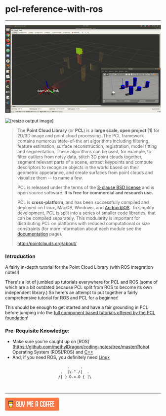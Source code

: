 # pcl-reference-with-ros
---

![CylinderSegmentation.gif](assets/CylinderSegmentationFast.gif)

![[resize output image]](assets/ezgif-3-0b2b7a5b11ed.gif)

> The **Point Cloud Library** (or **PCL**) is a **large scale, open project [1]** for 2D/3D image and point cloud processing. The PCL framework contains numerous state-of-the art algorithms including filtering, feature estimation, surface reconstruction, registration, model fitting and segmentation. These algorithms can be used, for example, to filter outliers from noisy data, stitch 3D point clouds together, segment relevant parts of a scene, extract keypoints and compute descriptors to recognize objects in the world based on their geometric appearance, and create surfaces from point clouds and visualize them -- to name a few.
>
> PCL is released under the terms of the [3-clause BSD license](http://en.wikipedia.org/wiki/BSD_licenses#3-clause_license_.28.22New_BSD_License.22_or_.22Modified_BSD_License.22.29) and is open source software. **It is free for commercial and research use.**
>
> PCL is **cross-platform**, and has been successfully compiled and deployed on Linux, MacOS, Windows, and [Android/iOS](http://pointclouds.org/news/2012/05/29/pcl-goes-mobile-with-ves-and-kiwi/). To simplify development, PCL is split into a series of smaller code libraries, that can be compiled separately. This modularity is important for distributing PCL on platforms with reduced computational or size constraints (for more information about each module see the [documentation](http://pointclouds.org/documentation/) page).
>
> <http://pointclouds.org/about/>



### Introduction

A fairly in-depth tutorial for the Point Cloud Library (with ROS integration notes!)

There's a lot of jumbled up tutorials everywhere for PCL and ROS (some of which are a bit outdated because PCL split from ROS to become its own independent library.) So here's an attempt to put together a fairly comprehensive tutorial for ROS and PCL for a beginner!

This should be enough to get started and have a fair grounding in PCL before jumping into the [full component based tutorials offered by the PCL foundation](<http://pointclouds.org/documentation/tutorials/>)!



### Pre-Requisite Knowledge:

- Make sure you're caught up on [ROS](https://github.com/methylDragon/coding-notes/tree/master/Robot Operating System (ROS)/ROS) and [C++](https://github.com/methylDragon/coding-notes/tree/master/C++)
- And, if you need ROS, you definitely need [Linux](<https://github.com/methylDragon/linux-reference>)



```
                            .     .
                         .  |\-^-/|  .    
                        /| } O.=.O { |\
```

​    

------

[![Yeah! Buy the DRAGON a COFFEE!](./assets/COFFEE%20BUTTON%20%E3%83%BE(%C2%B0%E2%88%87%C2%B0%5E).png)](https://www.buymeacoffee.com/methylDragon)